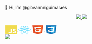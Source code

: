    👋 Hi, I’m @giovannniguimaraes

<div align="center">
  <a href="https://github.com/giovannniguimaraes">
  <img height="140em" src="https://github-readme-stats.vercel.app/api?username=giovannniguimaraes&show_icons=true&theme=dracula&include_all_commits=true&count_private=true"/>
  <img height="140em" src="https://github-readme-stats.vercel.app/api/top-langs/?username=giovannniguimaraes&layout=compact&langs_count=7&theme=dracula"/>
</div>

<div style="display: inline_block"><br>
  <img align="center" alt="Gio-Js" height="30" width="40" src="https://raw.githubusercontent.com/devicons/devicon/master/icons/javascript/javascript-plain.svg">
  <img align="center" alt="Gio-React" height="30" width="40" src="https://raw.githubusercontent.com/devicons/devicon/master/icons/react/react-original.svg">
  <img align="center" alt="Gio-HTML" height="30" width="40" src="https://raw.githubusercontent.com/devicons/devicon/master/icons/html5/html5-original.svg">
  <img align="center" alt="Gio-CSS" height="30" width="40" src="https://raw.githubusercontent.com/devicons/devicon/master/icons/css3/css3-original.svg">
 </div>

  <div>
   <a href="0x1f21b3b2269c0b2a9307f16bc27bcf9a637fc4ea" target="_blank"><img src="https://img.shields.io/badge/Bitcoin-000000?style=for-the-badge&logo=bitcoin&logoColor=white" target="_blank"></a>
  </div>
